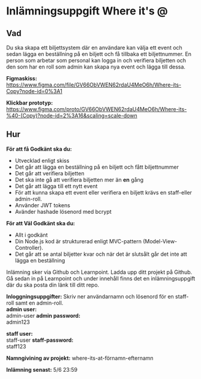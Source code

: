# Inlämningsuppgift Where it's @

## Vad

Du ska skapa ett biljettsystem där en användare kan välja ett event och sedan lägga en beställning på en biljett och få tillbaka
ett biljettnummer. En person som arbetar som personal kan logga in och verifiera biljetten och den som har en roll som admin kan skapa nya event och lägga till dessa.

**Figmaskiss:** https://www.figma.com/file/GV66ObVWEN62rdaU4MeO6h/Where-its-Copy?node-id=0%3A1

**Klickbar prototyp:** https://www.figma.com/proto/GV66ObVWEN62rdaU4MeO6h/Where-its-%40-(Copy)?node-id=2%3A16&scaling=scale-down

## Hur

**För att få Godkänt ska du:**
* Utvecklad enligt skiss
* Det går att lägga en beställning på en biljett och fått biljettnummer
* Det går att verifiera biljetten
* Det ska inte gå att verifiera biljetten mer än **en** gång
* Det går att lägga till ett nytt event
* För att kunna skapa ett event eller verifiera en biljett krävs en staff-eller admin-roll.
* Använder JWT tokens
* Avänder hashade lösenord med bcrypt

**För att Väl Godkänt ska du:**
* Allt i godkänt
* Din Node.js kod är strukturerad enligt MVC-pattern (Model-View-Controller).
* Det går att se antal biljetter kvar och när det är slutsålt går det inte att lägga en beställning

Inlämning sker via Github och Learnpoint. Ladda upp ditt projekt på Github. Gå sedan in på Learnpoint och under innehåll finns det en inlämningsuppgift där du ska posta din länk till ditt repo.

**Inloggningsuppgifter:** Skriv ner användarnamn och lösenord för en staff-roll samt en admin-roll.<br>
**admin user:**<br>
admin-user
**admin password:**<br>
admin123

**staff user:**<br>
staff-user
**staff-password:**<br>
staff123

**Namngivining av projekt:** where-its-at-förnamn-efternamn

**Inlämning senast:** 5/6 23:59